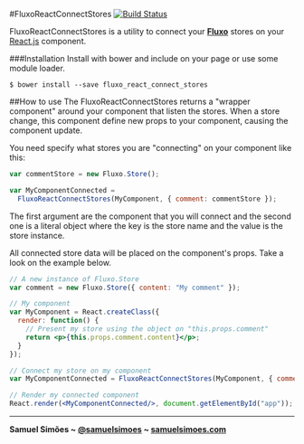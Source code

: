 #FluxoReactConnectStores [![Build Status](https://travis-ci.org/samuelsimoes/fluxo-react-connect-stores.svg?branch=master)](https://travis-ci.org/samuelsimoes/fluxo-react-connect-stores)

FluxoReactConnectStores is a utility to connect your **[Fluxo](https://github.com/samuelsimoes/fluxo)** stores on your [React.js](http://facebook.github.io/react)
component.

###Installation
Install with bower and include on your page or use some module loader.
```
$ bower install --save fluxo_react_connect_stores
```

##How to use
The FluxoReactConnectStores returns a "wrapper component" around your component that
listen the stores. When a store change, this component define new props to your
component, causing the component update.

You need specify what stores you are "connecting" on your component like this:

```js
var commentStore = new Fluxo.Store();

var MyComponentConnected =
  FluxoReactConnectStores(MyComponent, { comment: commentStore });
```

The first argument are the component that you will connect and the second one is a
literal object where the key is the store name and the value is the store instance.

All connected store data will be placed on the component's props. Take a look on the
example below.

```jsx
// A new instance of Fluxo.Store
var comment = new Fluxo.Store({ content: "My comment" });

// My component
var MyComponent = React.createClass({
  render: function() {
    // Present my store using the object on "this.props.comment"
    return <p>{this.props.comment.content}</p>;
  }
});

// Connect my store on my component
var MyComponentConnected = FluxoReactConnectStores(MyComponent, { comment: comment });

// Render my connected component
React.render(<MyComponentConnected/>, document.getElementById("app"));
```

-----------------------------------------

**Samuel Simões ~ [@samuelsimoes](https://twitter.com/samuelsimoes) ~ [samuelsimoes.com](http://samuelsimoes.com)**
